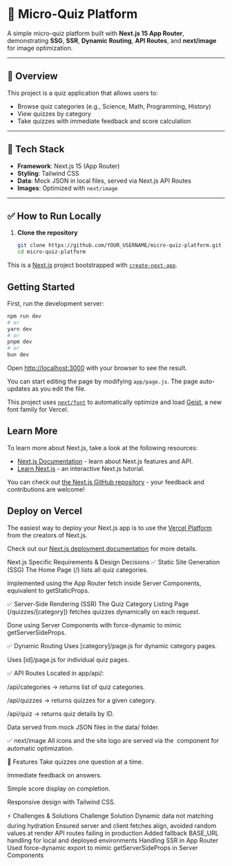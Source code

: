 # 🧩 Micro-Quiz Platform

A simple micro-quiz platform built with **Next.js 15 App Router**, demonstrating **SSG**, **SSR**, **Dynamic Routing**, **API Routes**, and **next/image** for image optimization.

---

## 📌 Overview

This project is a quiz application that allows users to:
- Browse quiz categories (e.g., Science, Math, Programming, History)
- View quizzes by category
- Take quizzes with immediate feedback and score calculation

---

## 🚀 Tech Stack

- **Framework**: Next.js 15 (App Router)
- **Styling**: Tailwind CSS
- **Data**: Mock JSON in local files, served via Next.js API Routes
- **Images**: Optimized with `next/image`

---

## ✅ How to Run Locally

1. **Clone the repository**
   ```bash
   git clone https://github.com/YOUR_USERNAME/micro-quiz-platform.git
   cd micro-quiz-platform

This is a [Next.js](https://nextjs.org) project bootstrapped with [`create-next-app`](https://github.com/vercel/next.js/tree/canary/packages/create-next-app).

## Getting Started

First, run the development server:

```bash
npm run dev
# or
yarn dev
# or
pnpm dev
# or
bun dev
```

Open [http://localhost:3000](http://localhost:3000) with your browser to see the result.

You can start editing the page by modifying `app/page.js`. The page auto-updates as you edit the file.

This project uses [`next/font`](https://nextjs.org/docs/app/building-your-application/optimizing/fonts) to automatically optimize and load [Geist](https://vercel.com/font), a new font family for Vercel.

## Learn More

To learn more about Next.js, take a look at the following resources:

- [Next.js Documentation](https://nextjs.org/docs) - learn about Next.js features and API.
- [Learn Next.js](https://nextjs.org/learn) - an interactive Next.js tutorial.

You can check out [the Next.js GitHub repository](https://github.com/vercel/next.js) - your feedback and contributions are welcome!

## Deploy on Vercel

The easiest way to deploy your Next.js app is to use the [Vercel Platform](https://vercel.com/new?utm_medium=default-template&filter=next.js&utm_source=create-next-app&utm_campaign=create-next-app-readme) from the creators of Next.js.

Check out our [Next.js deployment documentation](https://nextjs.org/docs/app/building-your-application/deploying) for more details.

Next.js Specific Requirements & Design Decisions
✅ Static Site Generation (SSG)
The Home Page (/) lists all quiz categories.

Implemented using the App Router fetch inside Server Components, equivalent to getStaticProps.

✅ Server-Side Rendering (SSR)
The Quiz Category Listing Page (/quizzes/[category]) fetches quizzes dynamically on each request.

Done using Server Components with force-dynamic to mimic getServerSideProps.

✅ Dynamic Routing
Uses [category]/page.js for dynamic category pages.

Uses [id]/page.js for individual quiz pages.

✅ API Routes
Located in app/api/:

/api/categories → returns list of quiz categories.

/api/quizzes → returns quizzes for a given category.

/api/quiz → returns quiz details by ID.

Data served from mock JSON files in the data/ folder.

✅ next/image
All icons and the site logo are served via the <Image /> component for automatic optimization.

🧩 Features
Take quizzes one question at a time.

Immediate feedback on answers.

Simple score display on completion.

Responsive design with Tailwind CSS.

⚡ Challenges & Solutions
Challenge	Solution
Dynamic data not matching during hydration	Ensured server and client fetches align, avoided random values at render
API routes failing in production	Added fallback BASE_URL handling for local and deployed environments
Handling SSR in App Router	Used force-dynamic export to mimic getServerSideProps in Server Components


